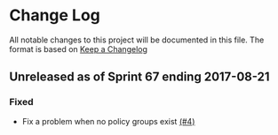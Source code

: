 # Change Log

All notable changes to this project will be documented in this file.
The format is based on [Keep a Changelog](http://keepachangelog.com/en/1.0.0/)

## Unreleased as of Sprint 67 ending 2017-08-21

### Fixed
- Fix a problem when no policy groups exist [(#4)](https://github.com/ManageIQ/manageiq-providers-nuage/pull/4)
